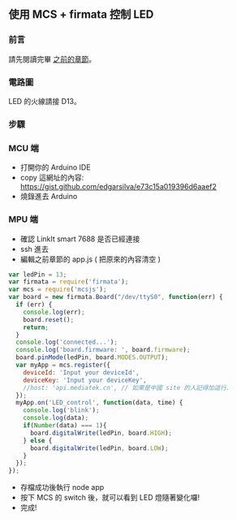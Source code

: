 ## 使用 MCS + firmata 控制 LED

### 前言

請先閱讀完畢 [之前的章節](/content/zh-TW/cloud/MCSjs.md)。

### 電路圖

LED 的火線請接 D13。


### 步驟

### MCU 端

* 打開你的 Arduino IDE 
* copy 這網址的內容: https://gist.github.com/edgarsilva/e73c15a019396d6aaef2 
* 燒錄進去 Arduino  

### MPU 端
* 確認 LinkIt smart 7688 是否已經連接
* ssh 進去
* 編輯之前章節的 app.js ( 把原來的內容清空 )

```js
var ledPin = 13;
var firmata = require('firmata');
var mcs = require('mcsjs');
var board = new firmata.Board("/dev/ttyS0", function(err) {
  if (err) {
    console.log(err);
    board.reset();
    return;
  }
  console.log('connected...');
  console.log('board.firmware: ', board.firmware);
  board.pinMode(ledPin, board.MODES.OUTPUT);
  var myApp = mcs.register({
    deviceId: 'Input your deviceId',
    deviceKey: 'Input your deviceKey',
    //host: 'api.mediatek.cn', // 如果是中國 site 的人記得加這行.
  });
  myApp.on('LED_control', function(data, time) {
    console.log('blink');
    console.log(data);
    if(Number(data) === 1){
      board.digitalWrite(ledPin, board.HIGH);
    } else {
      board.digitalWrite(ledPin, board.LOW);
    }
  });
});
```
    
* 存檔成功後執行 node app
* 按下 MCS 的 switch 後，就可以看到 LED 燈隨著變化囉!
* 完成!